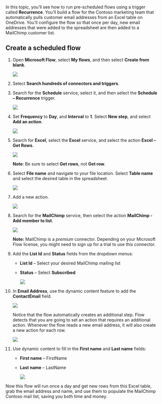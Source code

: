 In this topic, you’ll see how to run pre-scheduled flows using a trigger called **Recurrence**.  You’ll build a flow for the Contoso marketing team that automatically pulls customer email addresses from an Excel table on OneDrive. You’ll configure the flow so that once per day, new email addresses that were added to the spreadsheet are then added to a MailChimp customer list. 

## Create a scheduled flow
1. Open **Microsoft Flow**, select **My flows**, and then select **Create from blank**. 
   
    ![](./media/learning-recurrence/flow-create-blank.png)
2. Select **Search hundreds of connectors and triggers**.
3. Search for the **Schedule** service, select it, and then select the **Schedule – Recurrence** trigger.
   
    ![](./media/learning-recurrence/flow-recurrence-trigger.png)
4. Set **Frequency** to **Day**, and **Interval** to **1**. Select **New step**, and select **Add an action**. 
   
    ![](./media/learning-recurrence/frequency-interval.png)
5. Search for **Excel**, select the **Excel** service, and select the action **Excel – Get Rows**. 
   
    ![](./media/learning-recurrence/excel-get-rows.png)
   
    **Note**: Be sure to select **Get rows**, not **Get row**. 
6. Select **File name** and navigate to your file location. Select **Table name** and select the desired table in the spreadsheet. 
   
    ![](./media/learning-recurrence/excel-get-file.png)
7. Add a new action. 
   
    ![](./media/learning-recurrence/new-step.png)
8. Search for the **MailChimp** service, then select the action **MailChimp - Add member to list**.
   
    ![](./media/learning-recurrence/select-mailchimp.png)
   
    **Note:** MailChimp is a *premium* connector. Depending on your Microsoft Flow license, you might need to sign up for a trial to use this connector.
9. Add the **List Id** and **Status** fields from the dropdown menus:
   
   * **List Id** – Select your desired MailChimp mailing list
   * **Status** – Select **Subscribed** 
     
     ![](./media/learning-recurrence/mailchimp-id-status.png)
10. In **Email Address**, use the dynamic content feature to add the **ContactEmail** field. 
    
     ![](./media/learning-recurrence/mailchimp-address.png)
    
     Notice that the flow automatically creates an additional step. Flow detects that you are going to set an action that requires an additional action. Whenever the flow reads a new email address, it will also create a new action for each row. 
    
     ![](./media/learning-recurrence/mailchimp-for-each.png)
11. Use dynamic content to fill in the **First name** and **Last name** fields:
    
    * **First name** – FirstName
    * **Last name** – LastName
      
      ![](./media/learning-recurrence/mailchimp-names.png)

Now this flow will run once a day and get new rows from this Excel table, grab the email address and name, and use them to populate the MailChimp Contoso mail list, saving you both time and money. 

